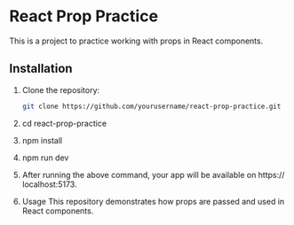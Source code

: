 # React Prop Practice

This is a project to practice working with props in React components.

## Installation

1. Clone the repository:

   ```bash
   git clone https://github.com/yourusername/react-prop-practice.git

2.   cd react-prop-practice
3.  npm install
4.  npm run dev 
5. After running the above command, your app will be available on https://       localhost:5173.
6. Usage
This repository demonstrates how props are passed and used in React components.


